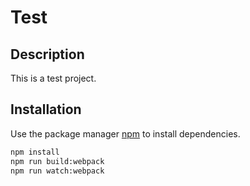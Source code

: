 # Test

## Description

This is a test project.

## Installation

Use the package manager [npm](https://www.npmjs.com/) to install dependencies.

```bash
npm install
npm run build:webpack
npm run watch:webpack
